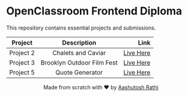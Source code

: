 # OpenClassroom Frontend Diploma

This repository contains essential projects and submissions.


| Project   |        Description         |                                                         Link |
| --------- | :------------------------: | -----------------------------------------------------------: |
| Project 2 |     Chalets and Caviar     | [Live Here](http://dev-chalets-and-caviar-2.pantheonsite.io) |
| Project 3 | Brooklyn Outdoor Film Fest |   [Live Here](http://aashutoshrathi.tk/oc-frontend/Project3) |
| Project 5 |        Quote Generator     |   [Live Here](http://aashutoshrathi.tk/oc-frontend/Project5) |


<p align="center"> Made from scratch with ❤ by <a href="https://aashutoshrathi.tk">Aashutosh Rathi</a>
